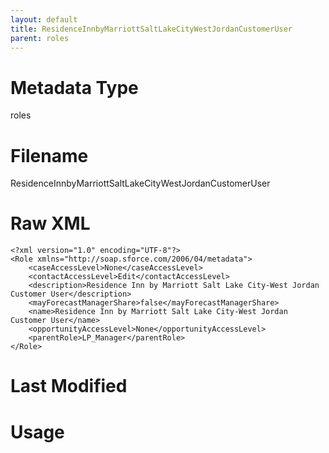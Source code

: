 ```yaml
---
layout: default
title: ResidenceInnbyMarriottSaltLakeCityWestJordanCustomerUser
parent: roles
---
```

# Metadata Type
roles


# Filename 
ResidenceInnbyMarriottSaltLakeCityWestJordanCustomerUser


# Raw XML
```
<?xml version="1.0" encoding="UTF-8"?>
<Role xmlns="http://soap.sforce.com/2006/04/metadata">
    <caseAccessLevel>None</caseAccessLevel>
    <contactAccessLevel>Edit</contactAccessLevel>
    <description>Residence Inn by Marriott Salt Lake City-West Jordan Customer User</description>
    <mayForecastManagerShare>false</mayForecastManagerShare>
    <name>Residence Inn by Marriott Salt Lake City-West Jordan Customer User</name>
    <opportunityAccessLevel>None</opportunityAccessLevel>
    <parentRole>LP_Manager</parentRole>
</Role>
```


# Last Modified


# Usage
